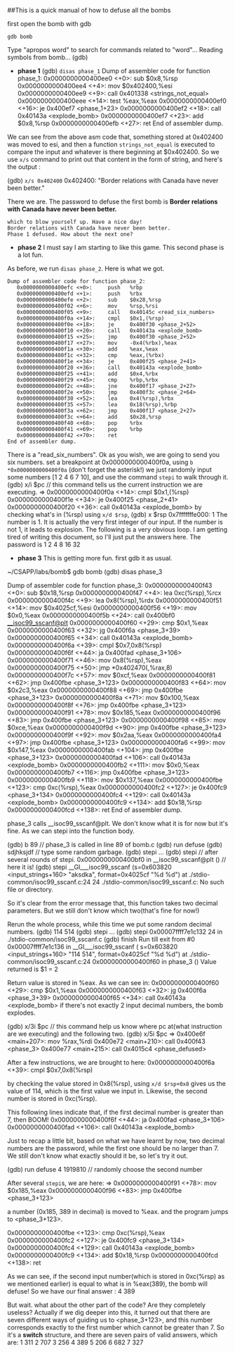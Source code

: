 ##This is a quick manual of how to defuse all the bombs

first open the bomb with gdb

`gdb bomb`

Type "apropos word" to search for commands related to "word"...
Reading symbols from bomb...
(gdb)

- **phase 1**
(gdb) `disas phase_1`
Dump of assembler code for function phase_1:
   0x0000000000400ee0 <+0>:     sub    $0x8,%rsp
   0x0000000000400ee4 <+4>:     mov    $0x402400,%esi
   0x0000000000400ee9 <+9>:     call   0x401338 <strings_not_equal>
   0x0000000000400eee <+14>:    test   %eax,%eax
   0x0000000000400ef0 <+16>:    je     0x400ef7 <phase_1+23>
   0x0000000000400ef2 <+18>:    call   0x40143a <explode_bomb>
   0x0000000000400ef7 <+23>:    add    $0x8,%rsp
   0x0000000000400efb <+27>:    ret
End of assembler dump.

We can see from the above asm code that, something stored at 0x402400
was moved to esi, and then a function `strings_not_equal` is executed
to compare the input and whatever is there beginning at $0x402400. So
we use `x/s` command to print out that content in the form of string,
and here's the output :

(gdb) `x/s 0x402400`
0x402400:       "Border relations with Canada have never been better."

There we are. The password to defuse the first bomb is
**Border relations with Canada have never been better.**

```
which to blow yourself up. Have a nice day!
Border relations with Canada have never been better.
Phase 1 defused. How about the next one?
```



- **phase 2**
I must say I am starting to like this game.
This second phase is a lot fun.

As before, we run `disas phase_2`. Here is what we got.
```
Dump of assembler code for function phase_2:
   0x0000000000400efc <+0>:     push   %rbp
   0x0000000000400efd <+1>:     push   %rbx
   0x0000000000400efe <+2>:     sub    $0x28,%rsp
   0x0000000000400f02 <+6>:     mov    %rsp,%rsi
   0x0000000000400f05 <+9>:     call   0x40145c <read_six_numbers>
   0x0000000000400f0a <+14>:    cmpl   $0x1,(%rsp)
   0x0000000000400f0e <+18>:    je     0x400f30 <phase_2+52>
   0x0000000000400f10 <+20>:    call   0x40143a <explode_bomb>
   0x0000000000400f15 <+25>:    jmp    0x400f30 <phase_2+52>
   0x0000000000400f17 <+27>:    mov    -0x4(%rbx),%eax
   0x0000000000400f1a <+30>:    add    %eax,%eax
   0x0000000000400f1c <+32>:    cmp    %eax,(%rbx)
   0x0000000000400f1e <+34>:    je     0x400f25 <phase_2+41>
   0x0000000000400f20 <+36>:    call   0x40143a <explode_bomb>
   0x0000000000400f25 <+41>:    add    $0x4,%rbx
   0x0000000000400f29 <+45>:    cmp    %rbp,%rbx
   0x0000000000400f2c <+48>:    jne    0x400f17 <phase_2+27>
   0x0000000000400f2e <+50>:    jmp    0x400f3c <phase_2+64>
   0x0000000000400f30 <+52>:    lea    0x4(%rsp),%rbx
   0x0000000000400f35 <+57>:    lea    0x18(%rsp),%rbp
   0x0000000000400f3a <+62>:    jmp    0x400f17 <phase_2+27>
   0x0000000000400f3c <+64>:    add    $0x28,%rsp
   0x0000000000400f40 <+68>:    pop    %rbx
   0x0000000000400f41 <+69>:    pop    %rbp
   0x0000000000400f42 <+70>:    ret
End of assembler dump.
```

There is a "read_six_numbers". Ok as you wish, we are going to send you six numbers.
set a breakpoint at 0x0000000000400f0a, using `b *0x0000000000400f0a` (don't forget the asterisk!)
we just randomly input some numbers [1 2 4 6 7 10], and use the command `stepi` to walk through it.
(gdb) x/i $pc     // this command tells us the current instruction we are executing.
=> 0x0000000000400f0a <+14>:    cmpl   $0x1,(%rsp)
   0x0000000000400f1e <+34>:    je     0x400f25 <phase_2+41>
   0x0000000000400f20 <+36>:    call   0x40143a <explode_bomb>
by checking what's in (%rsp) using `x/d $rsp`,
(gdb) x $rsp
0x7fffffffe000: 1
The number is 1. It is actually the very first integer of our input. If the number is not 1, it leads to explosion.
The following is a very obvious loop. I am getting tired of writing this document, so I'll just put the answers here.
The password is 1 2 4 8 16 32



- **phase 3**
This is getting more fun.
first gdb it as usual.

~/CSAPP/labs/bomb$ gdb bomb
(gdb) disas phase_3

Dump of assembler code for function phase_3:
   0x0000000000400f43 <+0>:     sub    $0x18,%rsp
   0x0000000000400f47 <+4>:     lea    0xc(%rsp),%rcx
   0x0000000000400f4c <+9>:     lea    0x8(%rsp),%rdx
   0x0000000000400f51 <+14>:    mov    $0x4025cf,%esi
   0x0000000000400f56 <+19>:    mov    $0x0,%eax
   0x0000000000400f5b <+24>:    call   0x400bf0 <__isoc99_sscanf@plt>
   0x0000000000400f60 <+29>:    cmp    $0x1,%eax
   0x0000000000400f63 <+32>:    jg     0x400f6a <phase_3+39>
   0x0000000000400f65 <+34>:    call   0x40143a <explode_bomb>
   0x0000000000400f6a <+39>:    cmpl   $0x7,0x8(%rsp)
   0x0000000000400f6f <+44>:    ja     0x400fad <phase_3+106>
   0x0000000000400f71 <+46>:    mov    0x8(%rsp),%eax
   0x0000000000400f75 <+50>:    jmp    *0x402470(,%rax,8)
   0x0000000000400f7c <+57>:    mov    $0xcf,%eax
   0x0000000000400f81 <+62>:    jmp    0x400fbe <phase_3+123>
   0x0000000000400f83 <+64>:    mov    $0x2c3,%eax
   0x0000000000400f88 <+69>:    jmp    0x400fbe <phase_3+123>
   0x0000000000400f8a <+71>:    mov    $0x100,%eax
   0x0000000000400f8f <+76>:    jmp    0x400fbe <phase_3+123>
   0x0000000000400f91 <+78>:    mov    $0x185,%eax
   0x0000000000400f96 <+83>:    jmp    0x400fbe <phase_3+123>
   0x0000000000400f98 <+85>:    mov    $0xce,%eax
   0x0000000000400f9d <+90>:    jmp    0x400fbe <phase_3+123>
   0x0000000000400f9f <+92>:    mov    $0x2aa,%eax
   0x0000000000400fa4 <+97>:    jmp    0x400fbe <phase_3+123>
   0x0000000000400fa6 <+99>:    mov    $0x147,%eax
   0x0000000000400fab <+104>:   jmp    0x400fbe <phase_3+123>
   0x0000000000400fad <+106>:   call   0x40143a <explode_bomb>
   0x0000000000400fb2 <+111>:   mov    $0x0,%eax
   0x0000000000400fb7 <+116>:   jmp    0x400fbe <phase_3+123>
   0x0000000000400fb9 <+118>:   mov    $0x137,%eax
   0x0000000000400fbe <+123>:   cmp    0xc(%rsp),%eax
   0x0000000000400fc2 <+127>:   je     0x400fc9 <phase_3+134>
   0x0000000000400fc4 <+129>:   call   0x40143a <explode_bomb>
   0x0000000000400fc9 <+134>:   add    $0x18,%rsp
   0x0000000000400fcd <+138>:   ret
End of assembler dump.

phase_3 calls __isoc99_sscanf@plt. We don't know what it is for now but it's fine. As we can stepi into
the function body.

(gdb) b 89    // phase_3 is called in line 89 of bomb.c
(gdb) run defuse
(gdb) sdjhksjdf   // type some random garbage.
(gdb) stepi
...
(gdb) stepi       // after several rounds of stepi.
0x0000000000400bf0 in __isoc99_sscanf@plt ()      // here it is!
(gdb) stepi
__GI___isoc99_sscanf (s=0x603820 <input_strings+160> "aksdka",
    format=0x4025cf "%d %d") at ./stdio-common/isoc99_sscanf.c:24
24      ./stdio-common/isoc99_sscanf.c: No such file or directory.

So it's clear from the error message that, this function takes two decimal parameters.
But we still don't know which two(that's fine for now!)

Rerun the whole process, while this time we put some random decimal numbers.
(gdb) 114 514
(gdb) stepi
...
(gdb) stepi
0x00007ffff7e1c132      24      in ./stdio-common/isoc99_sscanf.c
(gdb) finish
Run till exit from #0  0x00007ffff7e1c136 in __GI___isoc99_sscanf (
    s=0x603820 <input_strings+160> "114 514", format=0x4025cf "%d %d")
    at ./stdio-common/isoc99_sscanf.c:24
0x0000000000400f60 in phase_3 ()
Value returned is $1 = 2

Return value is stored in %eax.
As we can see in:
  0x0000000000400f60 <+29>:    cmp    $0x1,%eax
  0x0000000000400f63 <+32>:    jg     0x400f6a <phase_3+39>
  0x0000000000400f65 <+34>:    call   0x40143a <explode_bomb>
if there's not exactly 2 input decimal numbers, the bomb explodes.

(gdb) x/3i $pc    // this command help us know where pc at(what instruction are we executing) and the following two.
(gdb) x/5i $pc
=> 0x400e6f <main+207>: mov    %rax,%rdi
   0x400e72 <main+210>: call   0x400f43 <phase_3>
   0x400e77 <main+215>: call   0x4015c4 <phase_defused>

After a few instructions, we are brought to here:
 0x0000000000400f6a <+39>:    cmpl   $0x7,0x8(%rsp)

by checking the value stored in 0x8(%rsp), using `x/d $rsp+0x8` gives us the value of 114, which is the
first value we input in. Likewise, the second number is stored in 0xc(%rsp).

This following lines indicate that, if the first decimal number is greater than 7, then BOOM!
   0x0000000000400f6f <+44>:    ja     0x400fad <phase_3+106>
   0x0000000000400fad <+106>:   call   0x40143a <explode_bomb>

Just to recap a little bit, based on what we have learnt by now, two decimal numbers are the password, while the first one
should be no larger than 7. We still don't know what exactly should it be, so let's try it out.

(gdb) run defuse
4 1919810      // randomly choose the second number

After several `stepi`s, we are here:
=> 0x0000000000400f91 <+78>:    mov    $0x185,%eax
   0x0000000000400f96 <+83>:    jmp    0x400fbe <phase_3+123>

a number (0x185, 389 in decimal) is moved to %eax. and the program jumps to <phase_3+123>.

   0x0000000000400fbe <+123>:   cmp    0xc(%rsp),%eax
   0x0000000000400fc2 <+127>:   je     0x400fc9 <phase_3+134>
   0x0000000000400fc4 <+129>:   call   0x40143a <explode_bomb>
   0x0000000000400fc9 <+134>:   add    $0x18,%rsp
   0x0000000000400fcd <+138>:   ret

As we can see, if the second input number(which is stored in 0xc(%rsp) as we mentioned earlier) is equal to
what is in %eax(389), the bomb will defuse!
So we have our final answer : 4 389

But wait. what about the other part of the code? Are they completely useless? Actually if we dig deeper into this,
it turned out that there are seven different ways of guiding us to <phase_3+123>, and this number corresponds exactly
to the first number which cannot be greater than 7. So it's a **switch** structure, and there are seven pairs of valid
answers, which are:
1 311    2 707     3 256      4 389      5 206      6 682      7 327

